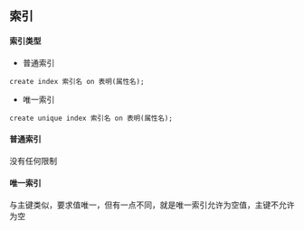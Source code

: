 ## 索引
#### 索引类型
- 普通索引
```
create index 索引名 on 表明(属性名);
```
- 唯一索引
```
create unique index 索引名 on 表明(属性名);
```

#### 普通索引
没有任何限制

#### 唯一索引
与主键类似，要求值唯一，但有一点不同，就是唯一索引允许为空值，主键不允许为空
